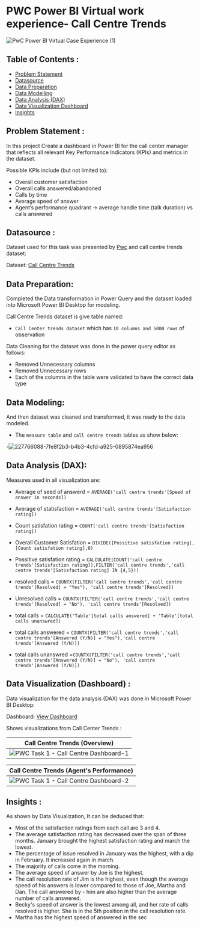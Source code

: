# PWC Power BI Virtual work experience- Call Centre Trends
![PwC Power BI Virtual Case Experience (1)](https://github.com/user-attachments/assets/7eef29f9-b3b1-48ec-b1b0-d41b8a123856)

## Table of Contents :

- [Problem Statement](https://github.com/pratiktamgadge/PWC_task_1-Call_Centre_trends-dashboard/tree/main#problem-statement-)
- [Datasource](https://github.com/pratiktamgadge/PWC_task_1-Call_Centre_trends-dashboard/tree/main?tab=readme-ov-file#datasource-)
- [Data Preparation](https://github.com/pratiktamgadge/PWC_task_1-Call_Centre_trends-dashboard/tree/main?tab=readme-ov-file#data-preparation)
- [Data Modelling](https://github.com/pratiktamgadge/PWC_task_1-Call_Centre_trends-dashboard/tree/main?tab=readme-ov-file#data-modeling)
- [Data Analysis (DAX)](https://github.com/pratiktamgadge/PWC_task_1-Call_Centre_trends-dashboard/tree/main?tab=readme-ov-file#data-analysis-dax)
- [Data Visualization Dashboard](https://github.com/pratiktamgadge/PWC_task_1-Call_Centre_trends-dashboard/tree/main?tab=readme-ov-file#data-visualization-dashboard-)
- [Insights](https://github.com/pratiktamgadge/PWC_task_1-Call_Centre_trends-dashboard#insights-)


## Problem Statement :
In this project Create a dashboard in Power BI for the call center manager that reflects all relevant Key Performance Indicators (KPIs) and metrics in the dataset.

Possible KPIs include (but not limited to):

- Overall customer satisfaction
- Overall calls answered/abandoned
- Calls by time
- Average speed of answer
- Agent’s performance quadrant -> average handle time (talk duration) vs calls answered

## Datasource :

Dataset used for this task was presented by [Pwc](https://www.pwc.ch/en/careers-with-pwc/students/virtual-case-experience.html) and call centre trends dataset:

Dataset: [Call Centre Trends](https://github.com/pratiktamgadge/PWC_task_1-Call_Centre_trends-dashboard/blob/620b61fba6c742bb303ad55702855e84e600f5d1/01%20Call-Center-Dataset.xlsx)

## Data Preparation:

Completed the Data transformation in Power Query and the dataset loaded into Microsoft Power BI Desktop for modeling.

Call Centre Trends dataset is give table named:

- `Call Center trends dataset` which has `10 columns and 5000 rows` of observation

Data Cleaning for the dataset was done in the power query editor as follows:

- Removed Unnecessary columns
- Removed Unnecessary rows
- Each of the columns in the table were validated to have the correct data type

## Data Modeling:

And then dataset was cleaned and transformed, it was ready to the data modeled.

- The `measure table` and `call centre trends` tables as show below:

-![227766088-7fe8f2b3-b4b3-4cfd-a925-0895874ea956](https://github.com/user-attachments/assets/07192462-fe04-4724-814f-16fb75a209d1)

## Data Analysis (DAX):

Measures used in  all visualization are:

- Average of seed of answerd = `AVERAGE('call centre trends'[Speed of answer in seconds])`

- Average of statisfaction = `AVERAGE('call centre trends'[Satisfaction rating])`

- Count satisfation rating = `COUNT('call centre trends'[Satisfaction rating])`

- Overall Customer Satisfation = `DIVIDE([Possitive satisfation rating],[Count satisfation rating],0)`

- Possitive satisfation rating = `CALCULATE(COUNT('call centre trends'[Satisfaction rating]),FILTER('call centre trends','call centre trends'[Satisfaction rating] IN {4,5}))`

- resolved calls = `COUNTX(FILTER('call centre trends','call centre trends'[Resolved] = "Yes"), 'call centre trends'[Resolved])`

- Unresolved calls = `COUNTX(FILTER('call centre trends','call centre trends'[Resolved] = "No"), 'call centre trends'[Resolved])`

- total calls =  `CALCULATE('Table'[total calls answered] + 'Table'[total calls unanswred])`

- total calls answered = `COUNTX(FILTER('call centre trends','call centre trends'[Answered (Y/N)] = "Yes"),'call centre trends'[Answered (Y/N)])`

- total calls unanswred =`COUNTX(FILTER('call centre trends','call centre trends'[Answered (Y/N)] = "No"), 'call centre trends'[Answered (Y/N)])`

## Data Visualization (Dashboard) :

Data visualization for the data analysis (DAX) was done in Microsoft Power BI Desktop:

Dashboard: [View Dashboard](https://github.com/pratiktamgadge/PWC_task_1-Call_Centre_trends-dashboard/blob/620b61fba6c742bb303ad55702855e84e600f5d1/PWC%20Task%201%20-%20Call%20Centre%20Dashboard.pbix)

Shows visualizations from Call Center Trends :

| Call Centre Trends (Overview) |
| ----------- |
| ![PWC Task 1 - Call Centre Dashboard-1](https://github.com/user-attachments/assets/db9a59ff-3ecf-4146-abb2-5f8bb3aeff3c) |


| Call Centre Trends (Agent's Performance) |
| ----------- |
| ![PWC Task 1 - Call Centre Dashboard-2](https://github.com/user-attachments/assets/70c44e78-1606-48c7-aeae-2c390c194757) |

## Insights :

As shown by Data Visualization, It can be deduced that:

- Most of the satisfaction ratings from each call are 3 and 4.
- The average satisfaction rating has decreased over the span of three months. January brought the highest satisfaction rating and march the lowest.
- The percentage of issue resolved in January was the highest, with a dip in February. It increased again in march.
- The majority of calls come in the morning.
- The average speed of answer by Joe is the highest.
- The call resolution rate of Jim is the highest, even though the average speed of his answers is lower compared to those of Joe, Martha and Dan. The call answered by - him are also higher than the average number of calls answered.
- Becky's speed of answer is the lowest among all, and her rate of calls resolved is higher. She is in the 5th position in the call resolution rate. 
- Martha has the highest  speed of answered in the sec
